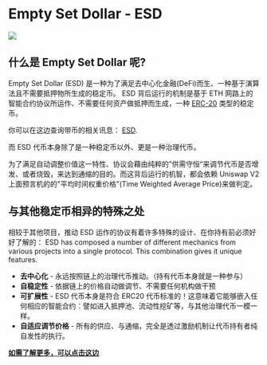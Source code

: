 # Empty Set Dollar - ESD

![](/info.png)

## 什么是 Empty Set Dollar 呢?

Empty Set Dollar (ESD) 是一种为了满足去中心化金融(DeFi)而生、一种基于演算法且不需要抵押物所生成的稳定币。 ESD 背后运行的机制是基于 ETH 网路上的智能合约协议所运作、不需要任何资产做抵押而生成，一种 [ERC-20](https://www.investopedia.com/news/what-erc20-and-what-does-it-mean-ethereum/) 类型的稳定币。

你可以在这边查询带币的相关讯息：
[ESD](https://www.coingecko.com/en/coins/empty-set-dollar).

而 ESD 代币本身除了是一种稳定币以外、更是一种治理代币。

为了满足自动调整价值这一特性、协议会藉由纯粹的”供需守恒“来调节代币是否增发、或者烧毁，来达到通缩的目的。而这背后运行的机智，都会依赖 Uniswap V2 上面预言机的的"平均时间权重价格”(Time Weighted Average Price)来做判定。

## 与其他稳定币相异的特殊之处

相较于其他项目，推动 ESD 运作的协议有着许多特殊的设计、在你持有前必须好好了解的：
ESD has composed a number of different mechanics from various projects into a single protocol. This combination gives it unique features.

- **去中心化** - 永远按照链上的治理代币推动。（持有代币本身就是一种参与）
- **自稳定性** - 依据链上的价格自动做调节、不需要任何机构做干预
- **可扩展性** - ESD 代币本身是符合 ERC20 代币标准的！这意味着它能够嵌入任何相应的智能合约：譬如进入抵押池、流动性挖矿等，与其他治理代币一模一样。
- **自适应调节价格** - 所有的供应、与通缩，完全是透过激励机制让代币持有者纯自发性的执行。

[**如需了解更多，可以点击这边**](/resources)
